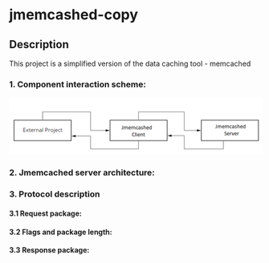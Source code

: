 # jmemcashed-copy

## Description

This project is a simplified version of the data caching tool - memcached

### 1. Component interaction scheme:

![Screenshot](component_interaction_scheme.png)

### 2. Jmemcached server architecture:
### 3. Protocol description
#### 3.1 Request package:
#### 3.2 Flags and package length: 
#### 3.3 Response package:



